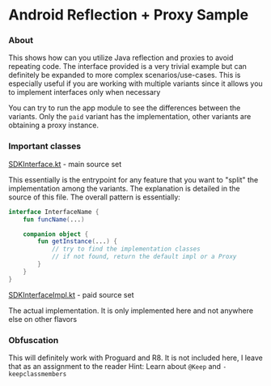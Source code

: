 # Android Reflection + Proxy Sample

### About
This shows how can you utilize Java reflection and proxies to avoid repeating code. The interface provided is a very trivial example but can definitely be expanded to more complex scenarios/use-cases.
This is especially useful if you are working with multiple variants since it allows you to implement interfaces only when necessary

You can try to run the app module to see the differences between the variants. Only the `paid` variant has the implementation, other variants are obtaining a proxy instance.

### Important classes

[SDKInterface.kt](https://github.com/vielasis/android-reflect-proxy/blob/master/app/src/main/java/com/viel/proxysample/SDKInterface.kt) - main source set

This essentially is the entrypoint for any feature that you want to "split" the implementation among the variants. The explanation is detailed in the source of this file.
The overall pattern is essentially:
```kotlin
interface InterfaceName {
    fun funcName(...)

    companion object {
        fun getInstance(...) {
            // try to find the implementation classes
            // if not found, return the default impl or a Proxy
        }
    }
}
```
[SDKInterfaceImpl.kt](https://github.com/vielasis/android-reflect-proxy/blob/master/app/src/paid/java/com/viel/proxysample/SDKInterfaceImpl.kt) - paid source set

The actual implementation. It is only implemented here and not anywhere else on other flavors

### Obfuscation
This will definitely work with Proguard and R8. It is not included here, I leave that as an assignment to the reader
Hint: Learn about `@Keep` and `-keepclassmembers`
